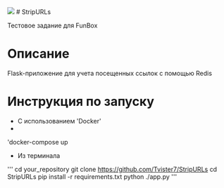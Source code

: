 <img src="https://img.shields.io/static/v1&flask-2.0.1-blue">
# StripURLs

Тестовое задание для FunBox

# Описание

Flask-приложение для учета посещенных ссылок с помощью Redis

# Инструкция по запуску

- С использованием 'Docker'
- 
'docker-compose up

- Из терминала 

'''
cd your_repository
git clone https://github.com/Tvister7/StripURLs
cd StripURLs
pip install -r requirements.txt
python ./app.py
'''
